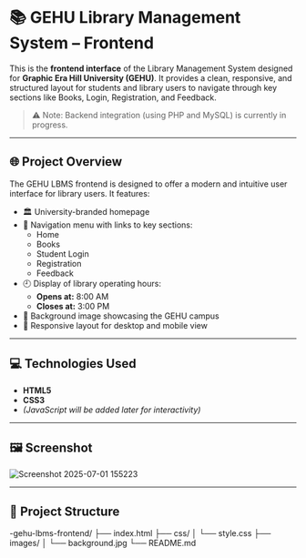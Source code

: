 # 📚 GEHU Library Management System – Frontend

This is the **frontend interface** of the Library Management System designed for **Graphic Era Hill University (GEHU)**. It provides a clean, responsive, and structured layout for students and library users to navigate through key sections like Books, Login, Registration, and Feedback.

> ⚠️ Note: Backend integration (using PHP and MySQL) is currently in progress.

---

## 🌐 Project Overview

The GEHU LBMS frontend is designed to offer a modern and intuitive user interface for library users. It features:

- 🏛️ University-branded homepage
- 📖 Navigation menu with links to key sections:
  - Home
  - Books
  - Student Login
  - Registration
  - Feedback
- 🕘 Display of library operating hours:
  - **Opens at:** 8:00 AM
  - **Closes at:** 3:00 PM
- 🎨 Background image showcasing the GEHU campus
- 📱 Responsive layout for desktop and mobile view

---

## 💻 Technologies Used

- **HTML5**
- **CSS3**
- *(JavaScript will be added later for interactivity)*

---

## 🖼️ Screenshot

![Screenshot 2025-07-01 155223](https://github.com/user-attachments/assets/66f17165-482b-44b2-8859-df56dc2da00f)

---

## 📁 Project Structure

-gehu-lbms-frontend/
  ├── index.html
  ├── css/
  │ └── style.css
  ├── images/
  │ └── background.jpg
  └── README.md
